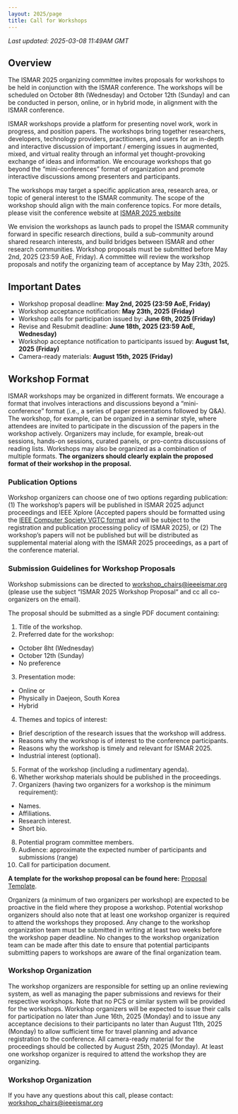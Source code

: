 ```yaml
---
layout: 2025/page
title: Call for Workshops
---
```

*Last updated: 2025-03-08 11:49AM GMT*

## Overview
The ISMAR 2025 organizing committee invites proposals for workshops to be held in conjunction with the ISMAR conference. The workshops will be scheduled on October 8th (Wednesday) and October 12th (Sunday) and can be conducted in person, online, or in hybrid mode, in alignment with the ISMAR conference.

ISMAR workshops provide a platform for presenting novel work, work in progress, and position papers. The workshops bring together researchers, developers, technology providers, practitioners, and users for an in-depth and interactive discussion of important / emerging issues in augmented, mixed, and virtual reality through an informal yet thought-provoking exchange of ideas and information. We encourage workshops that go beyond the “mini-conferences” format of organization and promote interactive discussions among presenters and participants.

The workshops may target a specific application area, research area, or topic of general interest to the ISMAR community. The scope of the workshop should align with the main conference topics. For more details, please visit the conference website at [ISMAR 2025 website](https://www.ieeeismar.net/2025/)

We envision the workshops as launch pads to propel the ISMAR community forward in specific research directions, build a sub-community around shared research interests, and build bridges between ISMAR and other research communities.
Workshop proposals must be submitted before May 2nd, 2025 (23:59 AoE, Friday). A committee will review the workshop proposals and notify the organizing team of acceptance by May 23th, 2025.


## Important Dates

- Workshop proposal deadline: **May 2nd, 2025 (23:59 AoE, Friday)**
- Workshop acceptance notification: **May 23th, 2025 (Friday)**
- Workshop calls for participation issued by: **June 6th, 2025 (Friday)**
- Revise and Resubmit deadline: **June 18th, 2025 (23:59 AoE, Wednesday)**
- Workshop acceptance notification to participants issued by: **August 1st, 2025 (Friday)**
- Camera-ready materials: **August 15th, 2025 (Friday)**

## Workshop Format

ISMAR workshops may be organized in different formats.  We encourage a format that involves interactions and discussions beyond a “mini-conference” format (i.e., a series of paper presentations followed by Q&A).  The workshop, for example, can be organized in a seminar style, where attendees are invited to participate in the discussion of the papers in the workshop actively.  Organizers may include, for example, break-out sessions, hands-on sessions, curated panels, or pro-contra discussions of reading lists. Workshops may also be organized as a combination of multiple formats. **The organizers should clearly explain the proposed format of their workshop in the proposal.**

### Publication Options

Workshop organizers can choose one of two options regarding publication: (1) The workshop’s papers will be published in ISMAR 2025 adjunct proceedings and IEEE Xplore (Accepted papers should be formatted using the [IEEE Computer Society VGTC format](https://tc.computer.org/vgtc/publications/conference/) and will be subject to the registration and publication processing policy of ISMAR 2025), or (2) The workshop’s papers will not be published but will be distributed as supplemental material along with the ISMAR 2025 proceedings, as a part of the conference material.

### Submission Guidelines for Workshop Proposals

Workshop submissions can be directed to workshop_chairs@ieeeismar.org (please use the subject “ISMAR 2025 Workshop Proposal“ and cc all co-organizers on the email).

The proposal should be submitted as a single PDF document containing:

1. Title of the workshop.
2. Preferred date for the workshop:
- October 8ht (Wednesday)
- October 12th (Sunday)
- No preference
3. Presentation mode:
- Online or
- Physically in Daejeon, South Korea
- Hybrid
4. Themes and topics of interest:
- Brief description of the research issues that the workshop will address.
- Reasons why the workshop is of interest to the conference participants.
- Reasons why the workshop is timely and relevant for ISMAR 2025.
- Industrial interest (optional).
5. Format of the workshop (including a rudimentary agenda).
6. Whether workshop materials should be published in the proceedings.
7. Organizers (having two organizers for a workshop is the minimum requirement):
- Names.
- Affiliations.
- Research interest.
- Short bio.
8. Potential program committee members.
9. Audience: approximate the expected number of participants and submissions (range)
10. Call for participation document.

**A template for the workshop proposal can be found here:** [Proposal Template](https://view.officeapps.live.com/op/view.aspx?src=https%3A%2F%2Fwww.ieeeismar.net%2F2024%2Fwp-content%2Fuploads%2F2024%2F04%2FISMAR_2024_Workshop_Proposal_v3.docx&wdOrigin=BROWSELINK).

Organizers (a minimum of two organizers per workshop) are expected to be proactive in the field where they propose a workshop. Potential workshop organizers should also note that at least one workshop organizer is required to attend the workshops they proposed. Any change to the workshop organization team must be submitted in writing at least two weeks before the workshop paper deadline. No changes to the workshop organization team can be made after this date to ensure that potential participants submitting papers to workshops are aware of the final organization team.

### Workshop Organization

The workshop organizers are responsible for setting up an online reviewing system, as well as managing the paper submissions and reviews for their respective workshops.  Note that no PCS or similar system will be provided for the workshops.
Workshop organizers will be expected to issue their calls for participation no later than June 16th, 2025 (Monday) and to issue any acceptance decisions to their participants no later than August 11th, 2025 (Monday) to allow sufficient time for travel planning and advance registration to the conference. All camera-ready material for the proceedings should be collected by August 25th, 2025 (Monday).
At least one workshop organizer is required to attend the workshop they are organizing.

### Workshop Organization

If you have any questions about this call, please contact: workshop_chairs@ieeeismar.org
